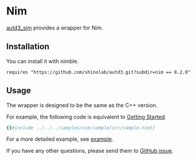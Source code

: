 # Nim

[autd3_sim](https://github.com/shinolab/autd3/tree/master/nim) provides a wrapper for Nim.

## Installation

You can install it with nimble.

```
requires "https://github.com/shinolab/autd3.git?subdir=nim == 8.2.0"
```

## Usage

The wrapper is designed to be the same as the C++ version.

For example, the following code is equivalent to [Getting Started](../Users_Manual/getting_started.md).


```nim
{{#include ../../../samples/nim/sample/src/sample.nim}}
```

For a more detailed example, see [example](https://github.com/shinolab/autd3/tree/master/nim/examples).

If you have any other questions, please send them to [GitHub issue](https://github.com/shinolab/autd3/issues).
